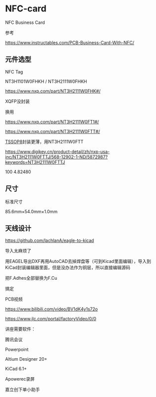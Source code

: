 # NFC-card
NFC Business Card

参考

https://www.instructables.com/PCB-Business-Card-With-NFC/

## 元件选型

NFC Tag

NT3H1101W0FHKH / NT3H2111W0FHKH

https://www.nxp.com/part/NT3H2111W0FHK#/

XQFP没封装

换用

https://www.nxp.com/part/NT3H2111W0FT1#/

https://www.nxp.com/part/NT3H2111W0FTT#/



[TSSOP8](https://www.nxp.com/packages/SOT505-1)封装更薄，用NT3H2111W0FTT

https://www.digikey.cn/product-detail/zh/nxp-usa-inc/NT3H2111W0FTTJ/568-12902-1-ND/5872987?keywords=NT3H2111W0FTTJ

100	4.82480



## 尺寸

标准尺寸

85.6mm×54.0mm×1.0mm



## 天线设计

https://github.com/lachlanA/eagle-to-kicad

导入太麻烦了

用EAGEL导出DXF再用AutoCAD去掉焊盘等（可到Kicad里面编辑），导入到KiCad封装编辑器里面，但是没办法作为铜层，所以直接编辑源码

把F.Adhes全部替换为F.Cu

搞定



PCB视频

https://www.bilibili.com/video/BV1dK4y1s72o

https://www.jlc.com/portal/factoryVideo/0/0



讲座需要软件：

腾讯会议

Powerpoint

Altium Designer 20+

KiCad 6.1+

Apowerec录屏

嘉立创下单小助手



